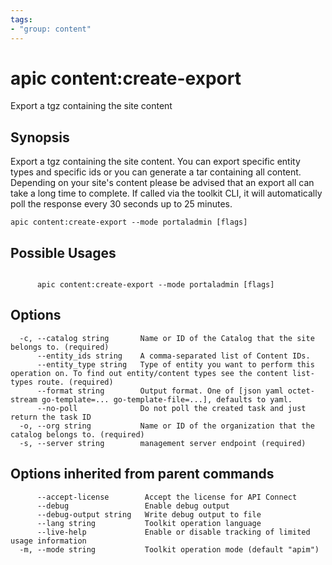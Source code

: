 ```yaml
---
tags:
- "group: content"
---
```

# apic content:create-export

Export a tgz containing the site content

## Synopsis

Export a tgz containing the site content. You can export specific entity types and specific ids or you can generate a tar containing all content. Depending on your site's content please be advised that an export all can take a long time to complete. If called via the toolkit CLI, it will automatically poll the response every 30 seconds up to 25 minutes.

```
apic content:create-export --mode portaladmin [flags]
```

## Possible Usages

```

      apic content:create-export --mode portaladmin [flags]

```

## Options

```
  -c, --catalog string       Name or ID of the Catalog that the site belongs to. (required)
      --entity_ids string    A comma-separated list of Content IDs.
      --entity_type string   Type of entity you want to perform this operation on. To find out entity/content types see the content list-types route. (required)
      --format string        Output format. One of [json yaml octet-stream go-template=... go-template-file=...], defaults to yaml.
      --no-poll              Do not poll the created task and just return the task ID
  -o, --org string           Name or ID of the organization that the catalog belongs to. (required)
  -s, --server string        management server endpoint (required)
```

## Options inherited from parent commands

```
      --accept-license        Accept the license for API Connect
      --debug                 Enable debug output
      --debug-output string   Write debug output to file
      --lang string           Toolkit operation language
      --live-help             Enable or disable tracking of limited usage information
  -m, --mode string           Toolkit operation mode (default "apim")
```
